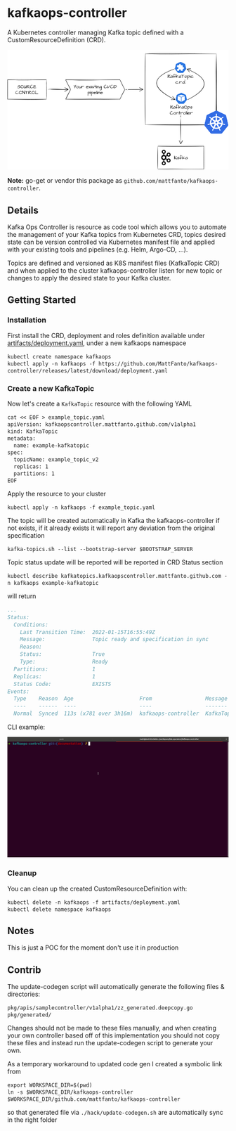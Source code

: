 # kafkaops-controller

A Kubernetes controller managing Kafka topic defined with a CustomResourceDefinition (CRD).

![diagram](/docs/imgs/diagram.png)


**Note:** go-get or vendor this package as `github.com/mattfanto/kafkaops-controller`.

## Details

Kafka Ops Controller is resource as code tool which allows you to automate the management of your Kafka topics from 
Kubernetes CRD, topics desired state can be version controlled via Kubernetes manifest file and applied with 
your existing tools and pipelines (e.g. Helm, Argo-CD, ...).

Topics are defined and versioned as K8S manifest files (KafkaTopic CRD) and when applied to the cluster kafkaops-controller
listen for new topic or changes to apply the desired state to your Kafka cluster.

## Getting Started

### Installation 

First install the CRD, deployment and roles definition available under [artifacts/deployment.yaml](artifacts/deployment.yaml), under a new kafkaops namespace
```shell
kubectl create namespace kafkaops
kubectl apply -n kafkaops -f https://github.com/MattFanto/kafkaops-controller/releases/latest/download/deployment.yaml
```


### Create a new KafkaTopic

Now let's create a `KafkaTopic` resource with the following YAML
```shell
cat << EOF > example_topic.yaml 
apiVersion: kafkaopscontroller.mattfanto.github.com/v1alpha1
kind: KafkaTopic
metadata:
  name: example-kafkatopic
spec:
  topicName: example_topic_v2
  replicas: 1
  partitions: 1
EOF
```

Apply the resource to your cluster
```shell
kubectl apply -n kafkaops -f example_topic.yaml
```

The topic will be created automatically in Kafka the kafkaops-controller if not exists, if it already
exists it will report any deviation from the original specification
```shell
kafka-topics.sh --list --bootstrap-server $BOOTSTRAP_SERVER
```

Topic status update will be reported will be reported in CRD Status section
```shell
kubectl describe kafkatopics.kafkaopscontroller.mattfanto.github.com -n kafkaops example-kafkatopic
```
will return
```yaml
...
Status:
  Conditions:
    Last Transition Time:  2022-01-15T16:55:49Z
    Message:               Topic ready and specification in sync
    Reason:                
    Status:                True
    Type:                  Ready
  Partitions:              1
  Replicas:                1
  Status Code:             EXISTS
Events:
  Type    Reason  Age                     From                 Message
  ----    ------  ----                    ----                 -------
  Normal  Synced  113s (x781 over 3h16m)  kafkaops-controller  KafkaTopic synced successfully
```

CLI example:

![gif](/docs/imgs/cli-example.gif)


### Cleanup

You can clean up the created CustomResourceDefinition with:
```shell
kubectl delete -n kafkaops -f artifacts/deployment.yaml
kubectl delete namespace kafkaops
```

## Notes

This is just a POC for the moment don't use it in production

## Contrib

The update-codegen script will automatically generate the following files & directories:
```
pkg/apis/samplecontroller/v1alpha1/zz_generated.deepcopy.go
pkg/generated/
```
Changes should not be made to these files manually, and when creating your own controller based off of this implementation you should not copy these files and instead run the update-codegen script to generate your own.

As a temporary workaround to updated code gen I created a symbolic link from 
```shell
export WORKSPACE_DIR=$(pwd)
ln -s $WORKSPACE_DIR/kafkaops-controller $WORKSPACE_DIR/github.com/mattfanto/kafkaops-controller
```
so that generated file via `./hack/update-codegen.sh` are automatically sync in the right folder

